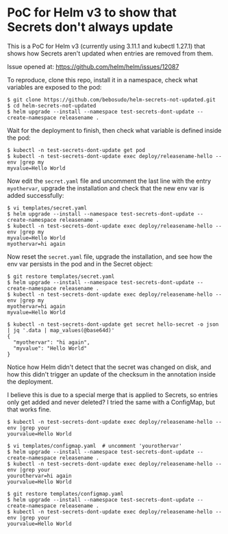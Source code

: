 # PoC for Helm v3 to show that Secrets don't always update

This is a PoC for Helm v3 (currently using 3.11.1 and kubectl 1.27.1) that shows how Secrets
aren't updated when entries are removed from them.

Issue opened at: https://github.com/helm/helm/issues/12087

To reproduce, clone this repo, install it in a namespace, check what variables are exposed to
the pod:
```console
$ git clone https://github.com/bebosudo/helm-secrets-not-updated.git
$ cd helm-secrets-not-updated
$ helm upgrade --install --namespace test-secrets-dont-update --create-namespace releasename .
```

Wait for the deployment to finish, then check what variable is defined inside the pod:
```console
$ kubectl -n test-secrets-dont-update get pod
$ kubectl -n test-secrets-dont-update exec deploy/releasename-hello -- env |grep my
myvalue=Hello World
```

Now edit the `secret.yaml` file and uncomment the last line with the entry `myothervar`, upgrade the
installation and check that the new env var is added successfully:
```console
$ vi templates/secret.yaml
$ helm upgrade --install --namespace test-secrets-dont-update --create-namespace releasename .
$ kubectl -n test-secrets-dont-update exec deploy/releasename-hello -- env |grep my
myvalue=Hello World
myothervar=hi again
```

Now reset the `secret.yaml` file, upgrade the installation, and see how the env var persists in
the pod and in the Secret object:
```console
$ git restore templates/secret.yaml
$ helm upgrade --install --namespace test-secrets-dont-update --create-namespace releasename .
$ kubectl -n test-secrets-dont-update exec deploy/releasename-hello -- env |grep my
myothervar=hi again
myvalue=Hello World

$ kubectl -n test-secrets-dont-update get secret hello-secret -o json | jq '.data | map_values(@base64d)'
{
  "myothervar": "hi again",
  "myvalue": "Hello World"
}
```

Notice how Helm didn't detect that the secret was changed on disk, and how this didn't trigger an
update of the checksum in the annotation inside the deployment.

I believe this is due to a special merge that is applied to Secrets, so entries only get added and
never deleted? I tried the same with a ConfigMap, but that works fine.

```console
$ kubectl -n test-secrets-dont-update exec deploy/releasename-hello -- env |grep your
yourvalue=Hello World

$ vi templates/configmap.yaml  # uncomment 'yourothervar'
$ helm upgrade --install --namespace test-secrets-dont-update --create-namespace releasename .
$ kubectl -n test-secrets-dont-update exec deploy/releasename-hello -- env |grep your
yourothervar=hi again
yourvalue=Hello World

$ git restore templates/configmap.yaml
$ helm upgrade --install --namespace test-secrets-dont-update --create-namespace releasename .
$ kubectl -n test-secrets-dont-update exec deploy/releasename-hello -- env |grep your
yourvalue=Hello World
```
